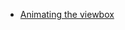 - [Animating the viewbox](https://css-tricks.com/interactive-data-visualization-animating-viewbox/)
